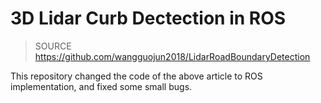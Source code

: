 # 3D Lidar Curb Dectection in ROS

> SOURCE https://github.com/wangguojun2018/LidarRoadBoundaryDetection

This repository changed the code of the above article to ROS implementation, and fixed some small bugs.
